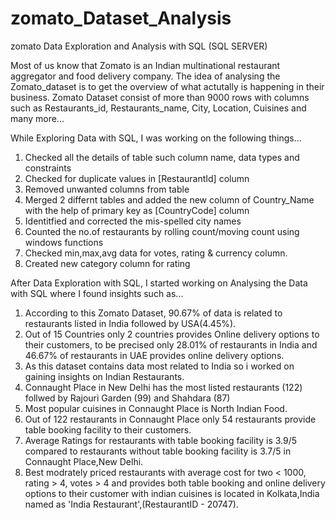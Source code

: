 # zomato_Dataset_Analysis
zomato Data Exploration and Analysis with SQL (SQL SERVER)

Most of us know that Zomato is an Indian multinational restaurant aggregator and food delivery company. The idea of analysing the Zomato_dataset is to get the overview of what actutally is happening in their business. Zomato Dataset consist of more than 9000 rows with columns such as Restaurants_id, Restaurants_name, City, Location, Cuisines and many more...

While Exploring Data with SQL, I was working on the following things...
1. Checked all the details of table such column name, data types and constraints
2. Checked for duplicate values in [RestaurantId] column
3. Removed unwanted columns from table
4. Merged 2 differnt tables and added the new column of Country_Name with the help of primary key as [CountryCode] column
5. Identitfied and corrected the mis-spelled city names
6. Counted the no.of restaurants by rolling count/moving count using windows functions
7. Checked min,max,avg data for votes, rating & currency column.
8. Created new category column for rating

After Data Exploration with SQL, I started working on Analysing the Data with SQL where I found insights such as...
1. According to this Zomato Dataset, 90.67% of data is related to restaurants listed in India followed by USA(4.45%).
2. Out of 15 Countries only 2 countries provides Online delivery options to their customers, to be precised only 28.01% of restaurants in India and 46.67% of restaurants in UAE provides online delivery options.
3. As this dataset contains data most related to India so i worked on gaining insights on Indian Restaurants.
4. Connaught Place in New Delhi has the most listed restaurants (122) follwed by Rajouri Garden (99) and Shahdara (87)
5. Most popular cuisines in Connaught Place is North Indian Food.
6. Out of 122 restaurants in Connaught Place only 54 restaurants provide table booking facility to their customers.
7. Average Ratings for restaurants with table booking facility is 3.9/5 compared to  restaurants without table booking facility is 3.7/5 in Connaught Place,New Delhi.
8. Best modrately priced restaurants with average cost for two < 1000, rating > 4, votes > 4 and provides both table booking and online delivery options to their customer with indian cuisines is located in Kolkata,India named as 'India Restaurant',(RestaurantID - 20747).
